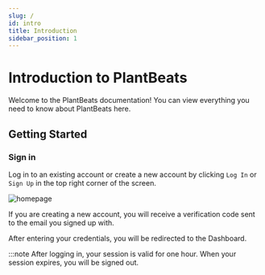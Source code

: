 ```yaml
---
slug: /
id: intro
title: Introduction
sidebar_position: 1
---
```


# Introduction to PlantBeats

Welcome to the PlantBeats documentation! You can view everything you need to know about PlantBeats here.

## Getting Started

### Sign in
Log in to an existing account or create a new account by clicking `Log In` or `Sign Up` in the top right corner of the screen.

 ![homepage](../static/img/intro/homepage.png)

If you are creating a new account, you will receive a verification code sent to the email you signed up with. 

After entering your credentials, you will be redirected to the Dashboard. 

:::note
After logging in, your session is valid for one hour. When your session expires, you will be signed out.
